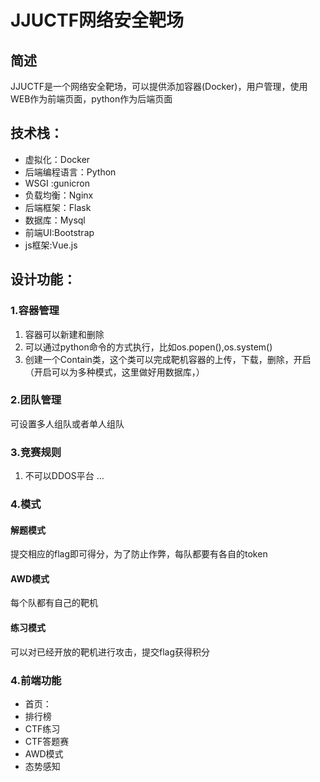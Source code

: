 # JJUCTF网络安全靶场
## 简述
JJUCTF是一个网络安全靶场，可以提供添加容器(Docker)，用户管理，使用WEB作为前端页面，python作为后端页面
## 技术栈：
- 虚拟化：Docker
- 后端编程语言：Python
- WSGI :gunicron
- 负载均衡：Nginx
- 后端框架：Flask
- 数据库：Mysql
- 前端UI:Bootstrap
- js框架:Vue.js




## 设计功能：
### 1.容器管理
1. 容器可以新建和删除
2. 可以通过python命令的方式执行，比如os.popen(),os.system()
3. 创建一个Contain类，这个类可以完成靶机容器的上传，下载，删除，开启（开启可以为多种模式，这里做好用数据库，）
### 2.团队管理
可设置多人组队或者单人组队
### 3.竞赛规则
1. 不可以DDOS平台
...

### 4.模式
#### 解题模式
提交相应的flag即可得分，为了防止作弊，每队都要有各自的token

#### AWD模式
每个队都有自己的靶机
#### 练习模式
可以对已经开放的靶机进行攻击，提交flag获得积分
### 4.前端功能
- 首页：
- 排行榜
- CTF练习
- CTF答题赛
- AWD模式
- 态势感知



